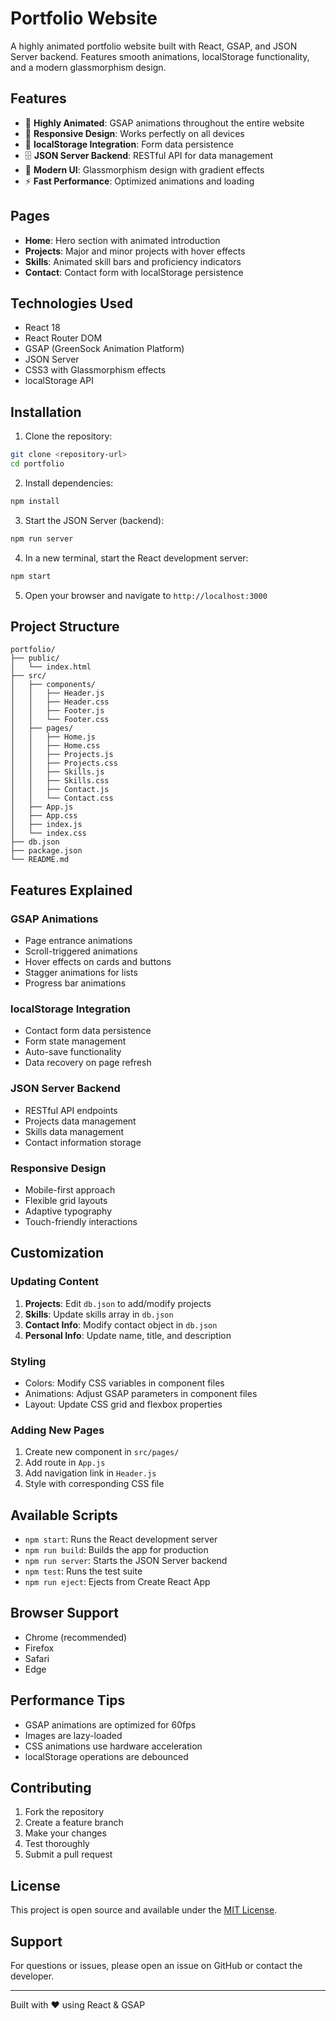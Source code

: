 # Portfolio Website

A highly animated portfolio website built with React, GSAP, and JSON Server backend. Features smooth animations, localStorage functionality, and a modern glassmorphism design.

## Features

- 🎨 **Highly Animated**: GSAP animations throughout the entire website
- 📱 **Responsive Design**: Works perfectly on all devices
- 💾 **localStorage Integration**: Form data persistence
- 🗄️ **JSON Server Backend**: RESTful API for data management
- 🎯 **Modern UI**: Glassmorphism design with gradient effects
- ⚡ **Fast Performance**: Optimized animations and loading

## Pages

- **Home**: Hero section with animated introduction
- **Projects**: Major and minor projects with hover effects
- **Skills**: Animated skill bars and proficiency indicators
- **Contact**: Contact form with localStorage persistence

## Technologies Used

- React 18
- React Router DOM
- GSAP (GreenSock Animation Platform)
- JSON Server
- CSS3 with Glassmorphism effects
- localStorage API

## Installation

1. Clone the repository:
```bash
git clone <repository-url>
cd portfolio
```

2. Install dependencies:
```bash
npm install
```

3. Start the JSON Server (backend):
```bash
npm run server
```

4. In a new terminal, start the React development server:
```bash
npm start
```

5. Open your browser and navigate to `http://localhost:3000`

## Project Structure

```
portfolio/
├── public/
│   └── index.html
├── src/
│   ├── components/
│   │   ├── Header.js
│   │   ├── Header.css
│   │   ├── Footer.js
│   │   └── Footer.css
│   ├── pages/
│   │   ├── Home.js
│   │   ├── Home.css
│   │   ├── Projects.js
│   │   ├── Projects.css
│   │   ├── Skills.js
│   │   ├── Skills.css
│   │   ├── Contact.js
│   │   └── Contact.css
│   ├── App.js
│   ├── App.css
│   ├── index.js
│   └── index.css
├── db.json
├── package.json
└── README.md
```

## Features Explained

### GSAP Animations
- Page entrance animations
- Scroll-triggered animations
- Hover effects on cards and buttons
- Stagger animations for lists
- Progress bar animations

### localStorage Integration
- Contact form data persistence
- Form state management
- Auto-save functionality
- Data recovery on page refresh

### JSON Server Backend
- RESTful API endpoints
- Projects data management
- Skills data management
- Contact information storage

### Responsive Design
- Mobile-first approach
- Flexible grid layouts
- Adaptive typography
- Touch-friendly interactions

## Customization

### Updating Content
1. **Projects**: Edit `db.json` to add/modify projects
2. **Skills**: Update skills array in `db.json`
3. **Contact Info**: Modify contact object in `db.json`
4. **Personal Info**: Update name, title, and description

### Styling
- Colors: Modify CSS variables in component files
- Animations: Adjust GSAP parameters in component files
- Layout: Update CSS grid and flexbox properties

### Adding New Pages
1. Create new component in `src/pages/`
2. Add route in `App.js`
3. Add navigation link in `Header.js`
4. Style with corresponding CSS file

## Available Scripts

- `npm start`: Runs the React development server
- `npm run build`: Builds the app for production
- `npm run server`: Starts the JSON Server backend
- `npm test`: Runs the test suite
- `npm run eject`: Ejects from Create React App

## Browser Support

- Chrome (recommended)
- Firefox
- Safari
- Edge

## Performance Tips

- GSAP animations are optimized for 60fps
- Images are lazy-loaded
- CSS animations use hardware acceleration
- localStorage operations are debounced

## Contributing

1. Fork the repository
2. Create a feature branch
3. Make your changes
4. Test thoroughly
5. Submit a pull request

## License

This project is open source and available under the [MIT License](LICENSE).

## Support

For questions or issues, please open an issue on GitHub or contact the developer.

---

Built with ❤️ using React & GSAP 